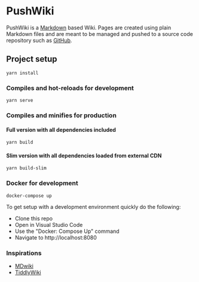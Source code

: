 # PushWiki

PushWiki is a [Markdown](https://guides.github.com/features/mastering-markdown/) based Wiki.
Pages are created using plain Markdown files and are meant to be managed and pushed to a source code repository such as [GitHub](https://github.com/).

## Project setup
```
yarn install
```

### Compiles and hot-reloads for development
```
yarn serve
```

### Compiles and minifies for production

#### Full version with all dependencies included
```
yarn build
```

#### Slim version with all dependencies loaded from external CDN
```
yarn build-slim
```

### Docker for development
```
docker-compose up
```

To get setup with a development environment quickly do the following:

* Clone this repo
* Open in Visual Studio Code
* Use the "Docker: Compose Up" command
* Navigate to http://localhost:8080

### Inspirations

* [MDwiki](http://dynalon.github.io/mdwiki/#!index.md)
* [TiddlyWiki](https://tiddlywiki.com/)